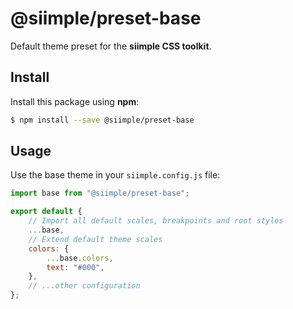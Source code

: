 # @siimple/preset-base

Default theme preset for the **siimple CSS toolkit**.

## Install

Install this package using **npm**:

```bash
$ npm install --save @siimple/preset-base
```

## Usage

Use the base theme in your `siimple.config.js` file:

```js
import base from "@siimple/preset-base";

export default {
    // Import all default scales, breakpoints and root styles
    ...base,
    // Extend default theme scales
    colors: {
        ...base.colors,
        text: "#000",
    },
    // ...other configuration
};
```
